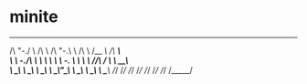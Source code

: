 # minite
 __    __     __     __   __     __     ______   ______    
/\ "-./  \   /\ \   /\ "-.\ \   /\ \   /\__  _\ /\  ___\   
\ \ \-./\ \  \ \ \  \ \ \-.  \  \ \ \  \/_/\ \/ \ \  __\   
 \ \_\ \ \_\  \ \_\  \ \_\\"\_\  \ \_\    \ \_\  \ \_____\ 
  \/_/  \/_/   \/_/   \/_/ \/_/   \/_/     \/_/   \/_____/ 
                                                           
